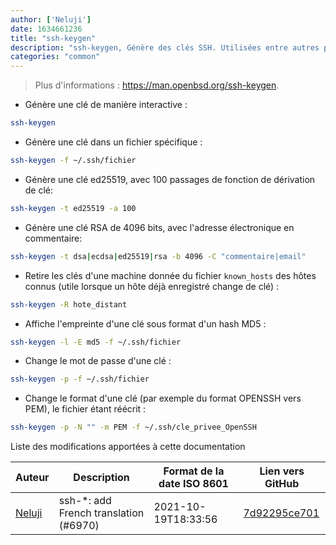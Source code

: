 ```yaml
---
author: ['Neluji']
date: 1634661236
title: "ssh-keygen"
description: "ssh-keygen, Génère des clés SSH. Utilisées entre autres pour l'authentification ou la connexion sans utiliser de mot de passe."
categories: "common"
---
```

> Plus d'informations : <https://man.openbsd.org/ssh-keygen>.

- Génère une clé de manière interactive :

```bash
ssh-keygen
```

- Génère une clé dans un fichier spécifique :

```bash
ssh-keygen -f ~/.ssh/fichier
```

- Génère une clé ed25519, avec 100 passages de fonction de dérivation de clé:

```bash
ssh-keygen -t ed25519 -a 100
```

- Génère une clé RSA de 4096 bits, avec l'adresse électronique en commentaire:

```bash
ssh-keygen -t dsa|ecdsa|ed25519|rsa -b 4096 -C "commentaire|email"
```

- Retire les clés d'une machine donnée du fichier `known_hosts` des hôtes connus (utile lorsque un hôte déjà enregistré change de clé) :

```bash
ssh-keygen -R hote_distant
```

- Affiche l'empreinte d'une clé sous format d'un hash MD5 :

```bash
ssh-keygen -l -E md5 -f ~/.ssh/fichier
```

- Change le mot de passe d'une clé :

```bash
ssh-keygen -p -f ~/.ssh/fichier
```

- Change le format d'une clé (par exemple du format OPENSSH vers PEM), le fichier étant réécrit :

```bash
ssh-keygen -p -N "" -m PEM -f ~/.ssh/cle_privee_OpenSSH
```
Liste des modifications apportées à cette documentation


Auteur | Description | Format de la date ISO 8601 | Lien vers GitHub
------|-----|-----|-----
[Neluji](mailto:38362829+Neluji@users.noreply.github.com) | ssh-*: add French translation (#6970) | 2021-10-19T18:33:56 | [7d92295ce701](https://github.com/tldr-pages/tldr/commit/7d92295ce7014b1167a9d6370e83891749412f83)

